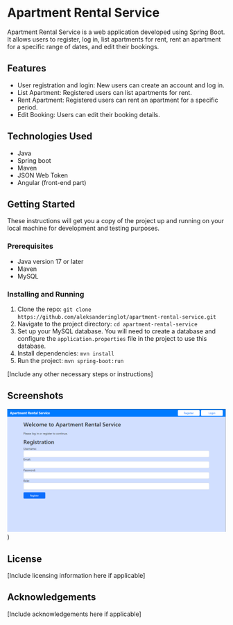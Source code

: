 # Apartment Rental Service

Apartment Rental Service is a web application developed using Spring Boot. It allows users to register, log in, list apartments for rent, rent an apartment for a specific range of dates, and edit their bookings.

## Features

- User registration and login: New users can create an account and log in.
- List Apartment: Registered users can list apartments for rent.
- Rent Apartment: Registered users can rent an apartment for a specific period.
- Edit Booking: Users can edit their booking details.

## Technologies Used

- Java
- Spring boot
- Maven
- JSON Web Token
- Angular (front-end part)

## Getting Started

These instructions will get you a copy of the project up and running on your local machine for development and testing purposes.

### Prerequisites

- Java version 17 or later
- Maven
- MySQL

### Installing and Running

1. Clone the repo: `git clone https://github.com/aleksanderinglot/apartment-rental-service.git`
2. Navigate to the project directory: `cd apartment-rental-service`
3. Set up your MySQL database. You will need to create a database and configure the `application.properties` file in the project to use this database.
4. Install dependencies: `mvn install`
5. Run the project: `mvn spring-boot:run`

[Include any other necessary steps or instructions]



## Screenshots

![screenshot](https://github.com/alexanderinglot/spring-boot-project-rental-service/blob/master/src/main/resources/Zrzut%20ekranu%202023-06-11%20112434.png))

## License

[Include licensing information here if applicable]

## Acknowledgements

[Include acknowledgements here if applicable]
